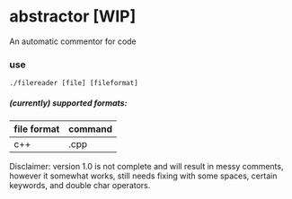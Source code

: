 # abstractor [WIP]
An automatic commentor for code 
### use
`./filereader [file] [fileformat]`

##### (currently) supported formats:

|file format| command |
|-----------|---------|
| c++ | .cpp |

Disclaimer: version 1.0 is not complete and will result in messy comments, however it somewhat works, still needs fixing with some spaces, certain keywords, and double char operators.
